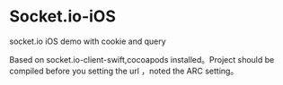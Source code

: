 # Socket.io-iOS
socket.io iOS demo with cookie and query

Based on socket.io-client-swift,cocoapods installed。Project should be compiled before you setting the url ，noted the ARC setting。
